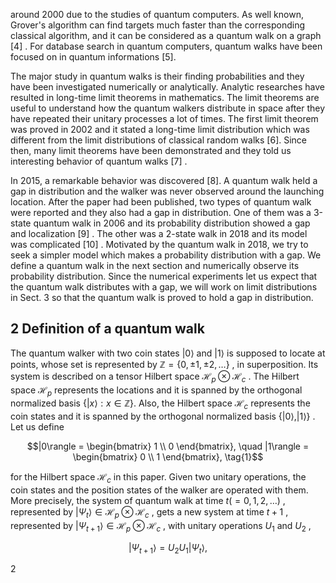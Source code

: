 around 2000 due to the studies of quantum computers. As well known, Grover's algorithm can find targets much faster than the corresponding classical algorithm, and it can be considered as a quantum walk on a graph  $[4]$ . For database search in quantum computers, quantum walks have been focused on in quantum informations [5].

The major study in quantum walks is their finding probabilities and they have been investigated numerically or analytically. Analytic researches have resulted in long-time limit theorems in mathematics. The limit theorems are useful to understand how the quantum walkers distribute in space after they have repeated their unitary processes a lot of times. The first limit theorem was proved in 2002 and it stated a long-time limit distribution which was different from the limit distributions of classical random walks [6]. Since then, many limit theorems have been demonstrated and they told us interesting behavior of quantum walks  $[7]$ .

In 2015, a remarkable behavior was discovered [8]. A quantum walk held a gap in distribution and the walker was never observed around the launching location. After the paper had been published, two types of quantum walk were reported and they also had a gap in distribution. One of them was a 3-state quantum walk in 2006 and its probability distribution showed a gap and localization  $[9]$ . The other was a 2-state walk in 2018 and its model was complicated  $[10]$ . Motivated by the quantum walk in 2018, we try to seek a simpler model which makes a probability distribution with a gap. We define a quantum walk in the next section and numerically observe its probability distribution. Since the numerical experiments let us expect that the quantum walk distributes with a gap, we will work on limit distributions in Sect. 3 so that the quantum walk is proved to hold a gap in distribution.

## 2 Definition of a quantum walk

The quantum walker with two coin states  $|0\rangle$  and  $|1\rangle$  is supposed to locate at points, whose set is represented by  $\mathbb{Z} = \{0, \pm 1, \pm 2, \ldots\}$ , in superposition. Its system is described on a tensor Hilbert space  $\mathcal{H}_p \otimes \mathcal{H}_c$ . The Hilbert space  $\mathcal{H}_p$  represents the locations and it is spanned by the orthogonal normalized basis  $\{|x\rangle : x \in \mathbb{Z}\}.$  Also, the Hilbert space  $\mathcal{H}_c$  represents the coin states and it is spanned by the orthogonal normalized basis  $\{|0\rangle, |1\rangle\}$ . Let us define

$$|0\rangle = \begin{bmatrix} 1 \\ 0 \end{bmatrix}, \quad |1\rangle = \begin{bmatrix} 0 \\ 1 \end{bmatrix}, \tag{1}$$

for the Hilbert space  $\mathcal{H}_c$  in this paper. Given two unitary operations, the coin states and the position states of the walker are operated with them. More precisely, the system of quantum walk at time  $t (= 0, 1, 2, \ldots)$ , represented by  $|\Psi_t\rangle \in \mathcal{H}_p \otimes \mathcal{H}_c$ , gets a new system at time  $t+1$ , represented by  $|\Psi_{t+1}\rangle \in \mathcal{H}_p \otimes \mathcal{H}_c$ , with unitary operations  $U_1$  and  $U_2$ ,

$$\left|\Psi_{t+1}\right\rangle = U_2 U_1 \left|\Psi_t\right\rangle,\tag{2}$$

 $2$
